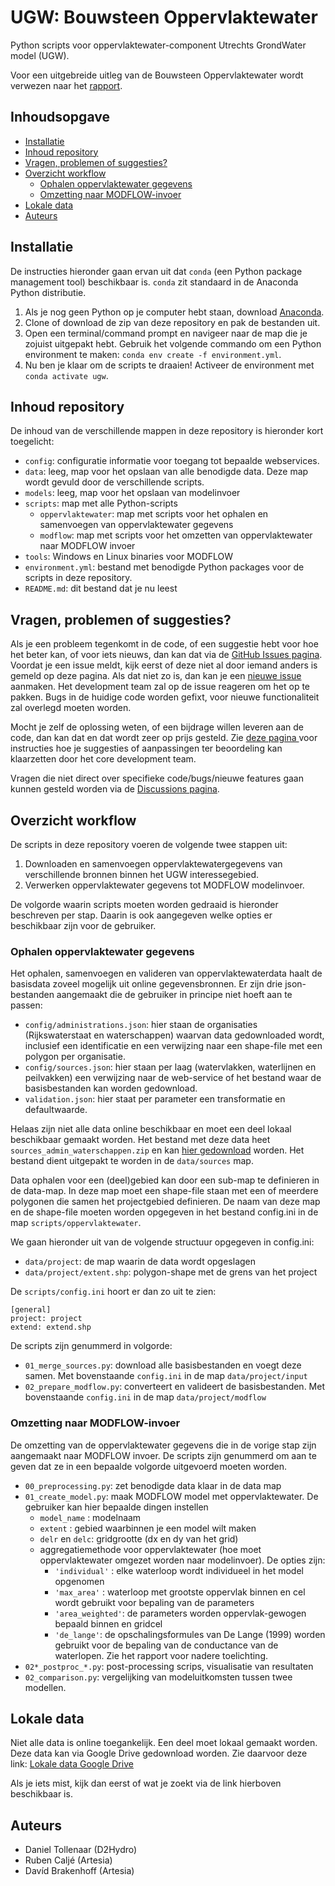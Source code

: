# UGW: Bouwsteen Oppervlaktewater

Python scripts voor oppervlaktewater-component Utrechts GrondWater model (UGW).

Voor een uitgebreide uitleg van de Bouwsteen Oppervlaktewater wordt verwezen 
naar het [rapport](./report/rap_bouwsteen_oppervlaktewater_UGW_incl_bijlage.pdf).

## Inhoudsopgave

-   [Installatie](#Installatie)
-   [Inhoud repository](#Inhoud-repository)
-   [Vragen, problemen of suggesties?](#Vragen,-problemen-of-suggesties?)
-   [Overzicht workflow](#Overzicht-workflow)
    -   [Ophalen oppervlaktewater gegevens](#Ophalen-oppervlaktewater-gegevens)
    -   [Omzetting naar MODFLOW-invoer](#Omzetting-naar-MODFLOW-invoer)
-   [Lokale data](#Lokale-data)
-   [Auteurs](#Auteurs)

## Installatie

De instructies hieronder gaan ervan uit dat `conda` (een Python package 
management tool) beschikbaar is. `conda` zit standaard in de Anaconda 
Python distributie.

1.  Als je nog geen Python op je computer hebt staan, 
    download [Anaconda](https://www.anaconda.com/distribution/).
2.  Clone of download de zip van deze repository en pak de bestanden uit.
3.  Open een terminal/command prompt en navigeer naar de map die je zojuist 
    uitgepakt hebt. Gebruik het volgende commando om een Python environment 
    te maken: `conda env create -f environment.yml`.
4.  Nu ben je klaar om de scripts te draaien! 
    Activeer de environment met `conda activate ugw`.

## Inhoud repository

De inhoud van de verschillende mappen in deze repository is hieronder kort 
toegelicht:

-   `config`: configuratie informatie voor toegang tot bepaalde webservices.
-   `data`: leeg, map voor het opslaan van alle benodigde data. Deze map wordt gevuld door 
    de verschillende scripts.
-   `models`: leeg, map voor het opslaan van modelinvoer
-   `scripts`: map met alle Python-scripts
    -   `oppervlaktewater`: map met scripts voor het ophalen en samenvoegen van oppervlaktewater gegevens
    -   `modflow`: map met scripts voor het omzetten van oppervlaktewater naar MODFLOW invoer
-   `tools`: Windows en Linux binaries voor MODFLOW
-   `environment.yml`: bestand met benodigde Python packages voor de scripts in deze repository.
-   `README.md`: dit bestand dat je nu leest

## Vragen, problemen of suggesties?

Als je een probleem tegenkomt in de code, of een suggestie hebt voor hoe het beter kan, of voor iets nieuws, dan kan dat via de [GitHub Issues pagina](https://github.com/ArtesiaWater/UGW/issues). Voordat je een issue meldt, kijk eerst of deze niet al door iemand anders is gemeld op deze pagina. Als dat niet zo is, dan kan je een [nieuwe issue](https://github.com/ArtesiaWater/UGW/issues/new/choose) aanmaken. Het development team zal op de issue reageren om het op te pakken. Bugs in de huidige code worden gefixt, voor nieuwe functionaliteit zal overlegd moeten worden.

Mocht je zelf de oplossing weten, of een bijdrage willen leveren aan de code, dan kan dat en dat wordt zeer op prijs gesteld. Zie [deze pagina ]() voor instructies hoe je suggesties of aanpassingen ter beoordeling kan klaarzetten door het core development team.

Vragen die niet direct over specifieke code/bugs/nieuwe features gaan kunnen gesteld worden via de [Discussions pagina](https://github.com/ArtesiaWater/UGW/discussions).

## Overzicht workflow

De scripts in deze repository voeren de volgende twee stappen uit:

1.  Downloaden en samenvoegen oppervlaktewatergegevens van verschillende 
    bronnen binnen het UGW interessegebied.
2.  Verwerken oppervlaktewater gegevens tot MODFLOW modelinvoer.

De volgorde waarin scripts moeten worden gedraaid is hieronder beschreven 
per stap. Daarin is ook aangegeven welke opties er beschikbaar zijn voor de 
gebruiker.

### Ophalen oppervlaktewater gegevens

Het ophalen, samenvoegen en valideren van oppervlaktewaterdata haalt de basisdata zoveel mogelijk uit online gegevensbronnen. Er zijn drie json-bestanden
aangemaakt die de gebruiker in principe niet hoeft aan te passen:

-   `config/administrations.json`: hier staan de organisaties (Rijkswaterstaat en waterschappen) waarvan data gedownloaded wordt, inclusief 
     een identificatie en een verwijzing naar een shape-file met een polygon per organisatie.
-   `config/sources.json`: hier staan per laag (watervlakken, waterlijnen en peilvakken) een verwijzing naar de web-service of het bestand waar de basisbestanden kan worden gedownload.
-   `validation.json`: hier staat per parameter een transformatie en defaultwaarde.

Helaas zijn niet alle data online beschikbaar en moet een deel lokaal beschikbaar gemaakt worden. Het bestand met deze data heet `sources_admin_waterschappen.zip` 
en kan [hier gedownload](https://drive.google.com/drive/u/0/folders/1fQ1pFgWc5xxuU5TBbR4kb75z1FNciWTj) worden. Het bestand dient uitgepakt te worden in de `data/sources` map.

Data ophalen voor een (deel)gebied kan door een sub-map te definieren in de data-map. In deze map
moet een shape-file staan met een of meerdere polygonen die samen het projectgebied definieren. De naam van deze map 
en de shape-file moeten worden opgegeven in het bestand config.ini in de map `scripts/oppervlaktewater`.

We gaan hieronder uit van de volgende structuur opgegeven in config.ini:

-   `data/project`: de map waarin de data wordt opgeslagen
-   `data/project/extent.shp`: polygon-shape met de grens van het project

De `scripts/config.ini` hoort er dan zo uit te zien:

    [general]
    project: project
    extend: extend.shp

De scripts zijn genummerd in volgorde:

-   `01_merge_sources.py`: download alle basisbestanden en voegt deze samen. Met bovenstaande `config.ini` in de map `data/project/input`
-   `02_prepare_modflow.py`: converteert en valideert de basisbestanden. Met bovenstaande `config.ini` in de map `data/project/modflow`

### Omzetting naar MODFLOW-invoer

De omzetting van de oppervlaktewater gegevens die in de vorige stap zijn 
aangemaakt naar MODFLOW invoer. De scripts zijn genummerd om aan te geven dat 
ze in een bepaalde volgorde uitgevoerd moeten worden.

-   `00_preprocessing.py`: zet benodigde data klaar in de data map
-   `01_create_model.py`: maak MODFLOW model met oppervlaktewater. De gebruiker 
    kan hier bepaalde dingen instellen
    -   `model_name` : modelnaam
    -   `extent` : gebied waarbinnen je een model wilt maken
    -   `delr` en `delc`: gridgrootte (dx en dy van het grid)
    -   aggregatiemethode voor oppervlaktewater (hoe moet oppervlaktewater omgezet worden naar modelinvoer). De opties zijn:
        -   `'individual'` : elke waterloop wordt individueel in het model opgenomen
        -   `'max_area'` : waterloop met grootste oppervlak binnen en cel wordt gebruikt voor bepaling van de parameters
        -   `'area_weighted'`: de parameters worden oppervlak-gewogen bepaald binnen en gridcel
        -   `'de_lange'`: de opschalingsformules van De Lange (1999) worden gebruikt voor de bepaling van de conductance van de waterlopen.
            Zie het rapport voor nadere toelichting.
-   `02*_postproc_*.py`: post-processing scrips, visualisatie van resultaten
-   `02_comparison.py`: vergelijking van modeluitkomsten tussen twee modellen.

## Lokale data

Niet alle data is online toegankelijk. Een deel moet lokaal gemaakt worden. 
Deze data kan via Google Drive gedownload worden. 
Zie daarvoor deze link: [Lokale data Google Drive](https://drive.google.com/drive/u/0/folders/1fQ1pFgWc5xxuU5TBbR4kb75z1FNciWTj)

Als je iets mist, kijk dan eerst of wat je zoekt via de link hierboven beschikbaar is.

## Auteurs

-   Daniel Tollenaar (D2Hydro)
-   Ruben Caljé (Artesia)
-   Davíd Brakenhoff (Artesia)
